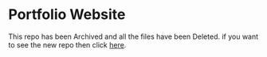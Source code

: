 # Portfolio Website

This repo has been Archived and all the files have been Deleted. if you want to see the new repo then click [here](https://github.com/Isaiah-Hamilton/Portfolio).
